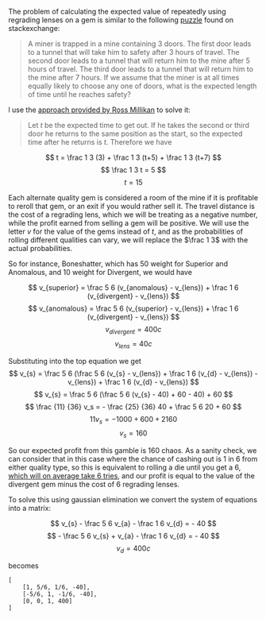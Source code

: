 The problem of calculating the expected value of repeatedly using regrading lenses on a gem is similar to the following [puzzle](https://math.stackexchange.com/questions/2521890/probability-brain-teaser-with-infinite-loop) found on stackexchange:

> A miner is trapped in a mine containing 3 doors. The first door leads to a tunnel that will take him to safety after 3 hours of travel. The second door leads to a tunnel that will return him to the mine after 5 hours of travel. The third door leads to a tunnel that will return him to the mine after 7 hours. If we assume that the miner is at all times equally likely to choose any one of doors, what is the expected length of time until he reaches safety?

l use the [approach provided by Ross Millikan](https://math.stackexchange.com/a/2521908/1171227) to solve it:

> Let $t$ be the expected time to get out. If he takes the second or third door he returns to the same position as the start, so the expected time after he returns is $t$. Therefore we have


 $$ t = \frac 1 3 (3) + \frac 1 3 (t+5) + \frac 1 3 (t+7) $$
 $$ \frac 1 3 t = 5 $$
 $$ t = 15 $$

Each alternate quality gem is considered a room of the mine if it is profitable to reroll that gem, or an exit if you would rather sell it. The travel distance is the cost of a regrading lens, which we will be treating as a negative number, while the profit earned from selling a gem will be positive. We will use the letter $v$ for the value of the gems instead of $t$, and as the probabilities of rolling different qualities can vary, we will replace the $\frac 1 3$ with the actual probabilities.

So for instance, Boneshatter, which has 50 weight for Superior and Anomalous, and 10 weight for Divergent, we would have

$$ v_{superior} = \frac 5 6 (v_{anomalous} - v_{lens}) + \frac 1 6 (v_{divergent} - v_{lens}) $$
$$ v_{anomalous} = \frac 5 6 (v_{superior} - v_{lens}) + \frac 1 6 (v_{divergent} - v_{lens}) $$
$$ v_{divergent} = 400c $$
$$ v_{lens} = 40c $$

Substituting into the top equation we get
$$ v_{s} = \frac 5 6 (\frac 5 6 (v_{s} - v_{lens}) + \frac 1 6 (v_{d} - v_{lens}) - v_{lens}) + \frac 1 6 (v_{d} - v_{lens}) $$
$$ v_{s} = \frac 5 6 (\frac 5 6 (v_{s} - 40) + 60 - 40) + 60 $$
$$ \frac {11} {36} v_s = - \frac {25} {36} 40 + \frac 5 6 20 + 60 $$
$$ 11 v_s = - 1000 + 600 + 2160 $$
$$ v_s = 160 $$

So our expected profit from this gamble is 160 chaos. As a sanity check, we can consider that in this case where the chance of cashing out is 1 in 6 from either quality type, so this is equivalent to rolling a die until you get a 6, [which will on average take 6 tries](https://math.stackexchange.com/questions/42930/what-is-the-expected-value-of-the-number-of-die-rolls-necessary-to-get-a-specifi), and our profit is equal to the value of the divergent gem minus the cost of 6 regrading lenses.

To solve this using gaussian elimination we convert the system of equations into a matrix:

$$ v_{s} - \frac 5 6 v_{a} - \frac 1 6 v_{d} = - 40 $$
$$ - \frac 5 6 v_{s} + v_{a} - \frac 1 6 v_{d} = - 40 $$
$$ v_{d} = 400c $$

becomes
```
[
    [1, 5/6, 1/6, -40],
    [-5/6, 1, -1/6, -40],
    [0, 0, 1, 400]
]
```
